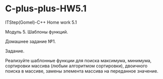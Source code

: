 # C-plus-plus-HW5.1
ITStep(Gomel)-C++ Home work 5.1

Модуль 5. Шаблоны функций.

Домашнее задание №1.

Задание.

Реализуйте шаблонные функции для поиска максимума, минимума, сортировки массива (любым алгоритмом сортировки), двоичного поиска в массиве, замены элемента массива на переданное значение.
